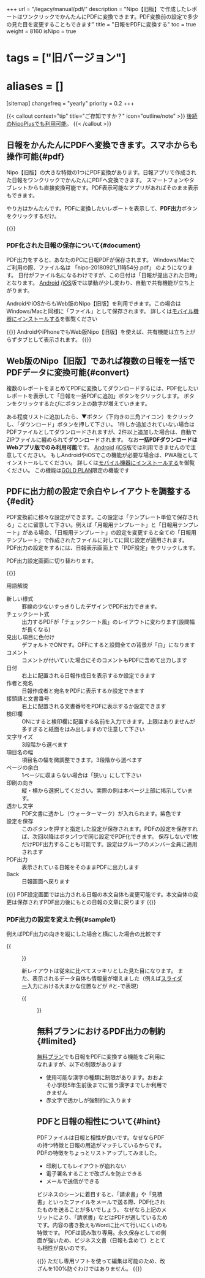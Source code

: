 +++
url = "/legacy/manual/pdf/"
description = "Nipo【旧版】で作成したレポートはワンクリックでかんたんにPDFに変換できます。PDF変換前の設定で多少の見た目を変更することもできます"
title = "日報をPDFに変換する"
toc = true
weight = 8160
isNipo = true
# tags = ["旧バージョン"]
# aliases = []
[sitemap]
  changefreq = "yearly"
  priority = 0.2
+++

{{< callout context="tip" title="ご存知ですか？" icon="outline/note" >}}
[後続のNipoPlusでも利用可能](/docs/manual/read-report/state/#pdf_export)。
{{< /callout >}}

## 日報をかんたんにPDFへ変換できます。スマホからも操作可能{#pdf}

Nipo【旧版】の大きな特徴の1つにPDF変換があります。日報アプリで作成された日報をワンクリックでかんたんにPDFへ変換できます。
スマートフォンやタブレットからも直接変換可能です。PDF表示可能なアプリがあればそのまま表示もできます。

やり方はかんたんです。PDFに変換したいレポートを表示して、**PDF出力**ボタンをクリックするだけ。

{{<iTablet filename="pdfGen" msg="PDFに変換する"  alice="ok">}}

### PDF化された日報の保存について{#document}

PDF出力をすると、あなたのPCに日報PDFが保存されます。
Windows/Macでご利用の際、ファイル名は
「nipo-20180921_11時54分.pdf」
のようになります。
日付がファイル名になるわけですが、この日付は「日報が提出された日時」となります。
[Android](https://play.google.com/store/apps/details?id=jp.sndbox.nipoapp) /[iOS](https://apps.apple.com/jp/app/nipo/id1385965600)版では挙動が少し変わり、自動で共有機能が立ち上がります。

AndroidやiOSからもWeb版のNipo【旧版】を利用できます。この場合はWindows/Macと同様に「ファイル」として保存されます。
詳しくは[モバイル機器にインストールする](/legacy/system/ios-install/)を御覧ください

{{<alice pos="left" icon="default">}}
AndroidやiPhoneでもWeb版Nipo【旧版】を使えば、共有機能は立ち上がらずタブとして表示されます。
{{</alice>}}

## Web版のNipo【旧版】であれば複数の日報を一括でPDFデータに変換可能{#convert}

複数のレポートをまとめてPDFに変換してダウンロードするには、PDF化したいレポートを表示して「日報を一括PDFに追加」ボタンをクリックします。
ボタンをクリックするたびにボタン上の数字が増えていきます。

ある程度リストに追加したら、▼ボタン（下向きの三角アイコン）をクリックし、「ダウンロード」ボタンを押して下さい。
1件しか追加されていない場合はPDFファイルとしてダウンロードされますが、2件以上追加した場合は、自動でZIPファイルに纏められてダウンロードされます。
なお**一括PDFダウンロードはWebアプリ版でのみ利用可能**です。
[Android](https://play.google.com/store/apps/details?id=jp.sndbox.nipoapp) /[iOS](https://apps.apple.com/jp/app/nipo/id1385965600)版では利用できませんので注意してください。
もしAndroidやiOSでこの機能が必要な場合は、PWA版としてインストールしてください。
詳しくは[モバイル機器にインストールする](/legacy/system/ios-install/)を御覧ください。
この機能は[GOLD PLAN](/legacy/system/price/)限定の機能です

## PDFに出力前の設定で余白やレイアウトを調整する{#edit}

PDF変換前に様々な設定ができます。この設定は「テンプレート単位で保存される」ことに留意して下さい。例えば「月報用テンプレート」と「日報用テンプレート」がある場合、「日報用テンプレート」の設定を変更すると全ての「日報用テンプレート」で作成されたファイルに対してに同じ設定が適用されます。
PDF出力の設定をするには、日報表示画面上で「PDF設定」をクリックします。

PDF出力設定画面に切り替わります。

{{<iTablet filename="pdfSetting" msg="左側がプレビューとデータの書き換え、右側がPDFの余白や向きなどの設定項目"  alice="ok">}}

用語解説

<dl class="basic">
  <dt>新しい様式</dt>
  <dd>罫線の少ないすっきりしたデザインでPDF出力できます。</dd>
  <dt>チェックシート式</dt>
  <dd>出力するPDFが「チェックシート風」のレイアウトに変わります(設問幅が長くなる)</dd>
  <dt>見出し項目に色付け</dt>

  <dd>デフォルトでONです。OFFにすると設問全ての背景が「白」になります</dd>
  <dt>コメント</dt>
  <dd>コメントが付いていた場合にそのコメントもPDFに含めて出力します</dd>
  <dt>日付</dt>
  <dd>右上に配置される日報作成日を表示するか設定できます</dd>
  <dt>作者と宛名</dt>
  <dd>日報作成者と宛名をPDFに表示するか設定できます</dd>
  <dt>接頭語と文書番号</dt>
  <dd>右上に配置される文書番号をPDFに表示するか設定できます</dd>
  <dt>検印欄</dt>
  <dd>ONにすると検印欄に配置する名前を入力できます。上限はありませんが多すぎると紙面をはみ出しますので注意して下さい</dd>
  <dt>文字サイズ</dt>
  <dd>3段階から選べます</dd>
  <dt>項目名の幅</dt>
  <dd>項目名の幅を微調整できます。3段階から選べます</dd>
  <dt>ページの余白</dt>
  <dd>1ページに収まらない場合は「狭い」にして下さい</dd>
  <dt>印刷の向き</dt>
  <dd>縦・横から選択してください。実際の例は本ページ上部に掲示しています。</dd>
  <dt>透かし文字</dt>
  <dd>PDF文書に透かし（ウォーターマーク）が入れられます。紫色です</dd>
  <dt>設定を保存</dt>
  <dd>このボタンを押すと指定した設定が保存されます。PDFの設定を保存すれば、次回以降はボタン1つで同じ設定でPDF化できます。
  保存しないで1枚だけPDF出力することも可能です。設定はグループのメンバー全員に適用されます</dd>
  <dt>PDF出力</dt>
  <dd>表示されている日報をそのままPDFに出力します</dd>
  <dt>Back</dt>
  <dd>日報画面へ戻ります</dd>
</dl>

{{<alice pos="left" icon="default">}}
PDF設定画面では出力される日報の本文自体も変更可能です。本文自体の変更は保存されずPDF出力後にもとの日報の文章に戻ります
{{</alice>}}

### PDF出力の設定を変えた例{#sample1}

例えばPDF出力の向きを縦にした場合と横にした場合の比較です

{{<figure src="pdf_sample3.png"  alt="PDF設定で縦と横にした場合の比較" caption="PDF設定で縦と横にした場合の比較" >}}

新レイアウトは従来に比べてスッキリとした見た目になります。
また、表示されるデータ自体も情報量が増えました（例えば[スライダー](/legacy/parts/slide/)入力における大まかな位置などが #と-で表現）

{{<figure src="pdf_sample4.png"  alt="新レイアウトのPDF出力例" caption="新レイアウトのPDF出力例" >}}

## 無料プランにおけるPDF出力の制約{#limited}

[無料プラン](/legacy/system/price/)でも日報をPDFに変換する機能をご利用になれますが、以下の制限があります

- 使用可能な漢字の種類に制限があります。おおよそ小学校5年生前後までに習う漢字までしか利用できません
- 赤文字で透かしが強制的に入ります

## PDFと日報の相性について{#hint}

PDFファイルは日報と相性が良いです。なぜならPDFの持つ特徴と日報の用途がマッチしているからです。PDFの特徴をちょっとリストアップしてみました。

- 印刷してもレイアウトが崩れない
- 電子署名することで改ざんを防止できる
- メールで送信ができる

ビジネスのシーンに着目すると、「請求書」や「見積書」といったファイルをメールで送る際、PDF化されたものを送ることが多いでしょう。
なぜなら上記のメリットにより、「請求書」などはPDFが適しているためです。内容の書き換えもWordに比べて行いにくいのも特徴です。
PDFは読み取り専用。永久保存としての側面が強いため、ビジネス文書（日報も含めて）ととても相性が良いのです。

{{<alice pos="left" icon="default">}}
ただし専用ソフトを使って編集は可能のため、改ざんを100%防ぐわけではありません。
{{</alice>}}
